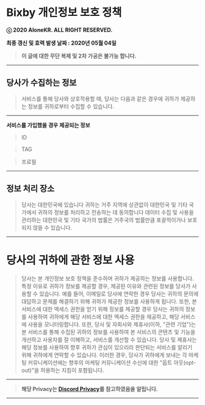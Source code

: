 # **Bixby 개인정보 보호 정책**

**ⓒ 2020 AIoneKR. ALL RIGHT RESERVED.**

**최종 갱신 및 효력 발생 날짜 : 2020년 05월 04일**

> **이 글에 대한 무단 복제 및 2차 가공은 불가능 합니다.**

****

## 당사가 수집하는 정보
> 서비스를 통해 당사와 상호작용할 때, 당사는 다음과 같은 경우에 귀하가 제공하는 정보를 귀하로부터 수집할 수 있습니다.

****

**서비스를 가입했을 경우 제공되는 정보**

> ID

> TAG

> 프로필

****

## 정보 처리 장소
> 당사는 대한민국에 있습니다
> 귀하는 거주 지역에 상관없이 대한민국 및 기타 국가에서 귀하의 정보를 처리하고 전송하는 데 동의합니다
> 데이터 수집 및 사용을 관리하는 대한민국 및 기타 국가의 법률은 거주국의 법률만큼 포괄적이거나 보호되지 않을 수 있습니다.

****

# 당사의 귀하에 관한 정보 사용
> 당사는 본 개인정보 보호 정책을 준수하며 귀하가 제공하는 정보를 사용합니다.
> 특정 이유로 귀하가 정보를 제공할 경우, 제공된 이유와 관련된 정보를 당사가 사용할 수 있습니다.
> 예를 들어, 이메일로 당사에 연락한 경우 당사는 귀하의 문의에 대답하고 문제를 해결하기 위해 귀하가 제공한 정보를 사용하게 됩니다.
> 또한, 본 서비스에 대한 액세스 권한을 얻기 위해 정보를 제공할 경우
> 당사는 귀하의 정보를 사용하여 귀하에게 해당 서비스에 대한 액세스 권한을 제공하고, 해당 서비스에 사용을 모니터링합니다.
> 또한, 당사 및 자회사와 제휴사(이하, "관련 기업")는 본 서비스를 통해 수집된 귀하의 정보를 사용하여 본 서비스의 콘텐츠 및 기능을 개선하고
> 사용자를 잘 이해하고, 서비스를 개선할 수 있습니다.
> 당사 및 제휴사는 해당 정보를 사용하여 향후 귀하가 관심이 있으리라 판단되는 서비스를 알리기 위해 귀하에게 연락할 수 있습니다.
> 이러한 경우, 당사가 귀하에게 보내는 각 마케팅 커뮤니케이션에는 향후의 마케팅 커뮤니케이션 수신에 대한 "옵트 아웃(opt-out)"을 허용하는 지침이 포함됩니다.

****

> **해당 Privacy는 [Discord Privacy](https://discordapp.com/privacy)를 참고하였음을 알립니다.**

****
